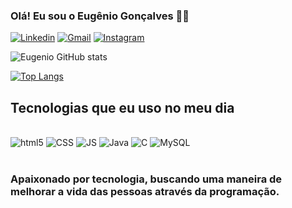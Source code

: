 
### Olá! Eu sou o Eugênio Gonçalves 🐱‍💻


[![Linkedin](https://img.shields.io/badge/LinkedIn-0077B5?style=for-the-badge&logo=linkedin&logoColor=white)](https://www.linkedin.com/in/eugenio-gon%C3%A7alv%C3%AAs-6a600824b?lipi=urn%3Ali%3Apage%3Ad_flagship3_profile_view_base_contact_details%3B98Xg9J0KR6yDpvvk6yI5zg%3D%3D)
[![Gmail](https://img.shields.io/badge/Gmail-D14836?style=for-the-badge&logo=gmail&logoColor=white )](https://mail.google.com/mail/u/0/#inbox?compose=GTvVlcRzBlMKzQVpKvhbhdWTCpRjTBzBFGtBfvNhcnCvDvmQKGGVNdPpBNsqbQMmhStrlTLtzrDWT)
[![Instagram](https://img.shields.io/badge/Instagram-E4405F?style=for-the-badge&logo=instagram&logoColor=white)][def]

[def]: https://www.instagram.com/dev.eugenio/

![Eugenio GitHub stats](https://github-readme-stats.vercel.app/api?username=EugenioGon&show_icons=true&theme=tokyonight)

[![Top Langs](https://github-readme-stats.vercel.app/api/top-langs/?username=EugenioGon&langs_count=8)](https://github.com/anuraghazra/github-readme-stats)

## Tecnologias que eu uso no meu dia

<div style="display: inline_block"><br/>
<img aline="center" alt="html5" src="https://img.shields.io/badge/HTML5-E34F26?style=for-the-badge&logo=html5&logoColor=white"/>
<img aline="center" alt="CSS" src="https://img.shields.io/badge/CSS3-1572B6?style=for-the-badge&logo=css3&logoColor=white"/>
<img aline="center" alt="JS" src="https://img.shields.io/badge/JavaScript-F7DF1E?style=for-the-badge&logo=javascript&logoColor=black"/>
<img aline="center" alt="Java" src="https://img.shields.io/badge/Java-ED8B00?style=for-the-badge&logo=openjdk&logoColor=white"/>
<img aline="center" alt="C" src="https://img.shields.io/badge/C-00599C?style=for-the-badge&logo=c&logoColor=white"/>
<img aline="center" alt="MySQL"  src="https://img.shields.io/badge/MySQL-005C84?style=for-the-badge&logo=mysql&logoColor=white"/>
</div><br>

### Apaixonado por tecnologia, buscando uma maneira de melhorar a vida das pessoas através da programação.
